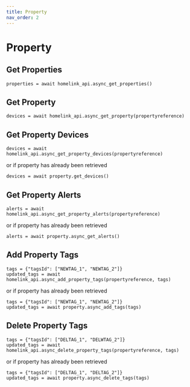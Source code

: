 ```yaml
---
title: Property
nav_order: 2
---
```


# Property

## Get Properties

```
properties = await homelink_api.async_get_properties()
```

## Get Property

```
devices = await homelink_api.async_get_property(propertyreference)
```

## Get Property Devices

```
devices = await homelink_api.async_get_property_devices(propertyreference)
```

or if property has already been retrieved

``` 
devices = await property.get_devices()
```

## Get Property Alerts

```
alerts = await homelink_api.async_get_property_alerts(propertyreference)
```

or if property has already been retrieved

``` 
alerts = await property.async_get_alerts()
```

## Add Property Tags

```
tags = {"tagsId": ["NEWTAG_1", "NEWTAG_2"]}
updated_tags = await homelink_api.async_add_property_tags(propertyreference, tags)
```

or if property has already been retrieved

``` 
tags = {"tagsId": ["NEWTAG_1", "NEWTAG_2"]}
updated_tags = await property.async_add_tags(tags)
```

## Delete Property Tags

```
tags = {"tagsId": ["DELTAG_1", "DELWTAG_2"]}
updated_tags = await homelink_api.async_delete_property_tags(propertyreference, tags)
```

or if property has already been retrieved

``` 
tags = {"tagsId": ["DELTAG_1", "DELTAG_2"]}
updated_tags = await property.async_delete_tags(tags)
```
